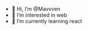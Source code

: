 - 👋 Hi, I’m @Mavvven
- 👀 I’m interested in web
- 🌱 I’m currently learning react

<!---
Mavvven/Mavvven is a ✨ special ✨ repository because its `README.md` (this file) appears on your GitHub profile.
You can click the Preview link to take a look at your changes.
--->
